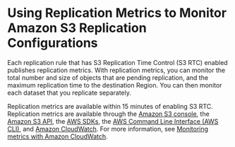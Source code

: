 # Using Replication Metrics to Monitor Amazon S3 Replication Configurations<a name="using-replication-metrics"></a>

Each replication rule that has S3 Replication Time Control \(S3 RTC\) enabled publishes replication metrics\. With replication metrics, you can monitor the total number and size of objects that are pending replication, and the maximum replication time to the destination Region\. You can then monitor each dataset that you replicate separately\. 

Replication metrics are available within 15 minutes of enabling S3 RTC\. Replication metrics are available through the [Amazon S3 console](https://console.aws.amazon.com/s3/), the [Amazon S3 API](https://docs.aws.amazon.com/AmazonS3/latest/API/), the [AWS SDKs](https://docs.aws.amazon.com/AmazonS3/latest/dev/UsingAWSSDK.html), the [AWS Command Line Interface \(AWS CLI\)](https://docs.aws.amazon.com/cli/latest/reference/), and [Amazon CloudWatch](https://docs.aws.amazon.com/AmazonCloudWatch/latest/DeveloperGuide/)\. For more information, see [Monitoring metrics with Amazon CloudWatch](cloudwatch-monitoring.md)\. 